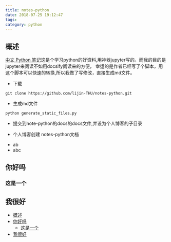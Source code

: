 ```yaml
---
title: notes-python
date: 2018-07-25 19:12:47
tags:
category: python
---
```



## 概述
[中文 Python 笔记][1]这是个学习python的好资料,用神器jupyter写的。而我的目的是jupyter来阅读不如用docsify阅读来的方便， 幸运的是作者已经写了个脚本，用这个脚本可以快速的转换,所以我做了写修改，直接生成md文件。
* 下载
```
git clone https://github.com/lijin-THU/notes-python.git
```
* 生成md文件

```
python generate_static_files.py
```
* 提交到note-python的docs的docs文件,并设为个人博客的子目录

* 个人博客创建 notes-python文档

- ab
- abc

## 你好吗
### 这是一个
## 我很好

- [概述](#%E6%A6%82%E8%BF%B0)
- [你好吗](#%E4%BD%A0%E5%A5%BD%E5%90%97)
    - [这是一个](#%E8%BF%99%E6%98%AF%E4%B8%80%E4%B8%AA)
- [我很好](#%E6%88%91%E5%BE%88%E5%A5%BD)














[1]: https://github.com/lsy563193/notes-python